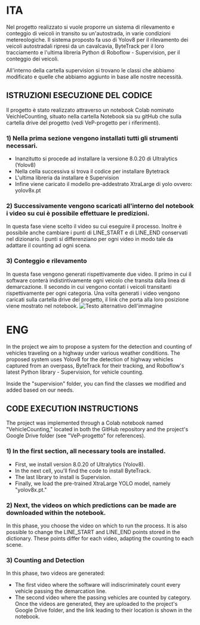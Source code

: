 # ITA
Nel progetto realizzato si vuole proporre un sistema di rilevamento e conteggio di veicoli in transito su un'autostrada, in varie condizioni metereologiche.
Il sistema proposto fa uso di Yolov8 per il rilevamento dei veicoli autostradali ripresi da un cavalcavia, 
ByteTrack per il loro tracciamento e l'ultima libreria Python di Roboflow - Supervision, per il conteggio dei veicoli.

All'interno della cartella supervision si trovano le classi che abbiamo modificato e quelle che abbiamo aggiunto in base alle nostre necessità.

## ISTRUZIONI ESECUZIONE DEL CODICE

Il progetto è stato realizzato attraverso un notebook Colab nominato VeichleCounting, situato nella cartella Notebook sia su gitHub che sulla cartella drive del progetto (vedi VeP-progetto per i riferimenti).
### 1) Nella prima sezione vengono installati tutti gli strumenti necessari.
  - Inanzitutto si procede ad installare la versione 8.0.20 di Ultralytics (Yolov8)
  - Nella cella successiva si trova il codice per installare Bytetrack
  - L'ultima libreria da installare è Supervision
  - Infine viene caricato il modello pre-addestrato XtraLarge di yolo ovvero: yolov8x.pt
### 2) Successivamente vengono scaricati all'interno del notebook i video su cui è possibile effettuare le predizioni.
  In questa fase viene scelto il video su cui eseguire il processo. Inoltre è possibile anche cambiare i punti di LINE_START e di LINE_END conservati nel dizionario.
  I punti si differenziano per ogni video in modo tale da adattare il counting ad ogni scena.
### 3) Conteggio e rilevamento
  In questa fase vengono generati rispettivamente due video. 
  Il primo in cui il software conterà indistintivamente ogni veicolo che transita dalla linea di demarcazione.
  Il secondo in cui vengono contati i veicoli transitanti rispettivamente per ogni categoria.
Una volta generati i video vengono caricati sulla cartella drive del progetto, il link che porta alla loro posizione viene mostrato nel notebook.
![Testo alternativo dell'immagine](https://github.com/manuelecapece/VehicleDetecting-VeP-Unibas/blob/svUnibas/template-progetto-VeP/immagini/day5scren.png)
# ENG
In the project we aim to propose a system for the detection and counting of vehicles traveling on a highway under various weather conditions.
The proposed system uses Yolov8 for the detection of highway vehicles captured from an overpass, ByteTrack for their tracking, and Roboflow's latest Python library - Supervision, for vehicle counting.

Inside the "supervision" folder, you can find the classes we modified and added based on our needs.

## CODE EXECUTION INSTRUCTIONS

The project was implemented through a Colab notebook named "VehicleCounting," located in both the GitHub repository and the project's Google Drive folder (see "VeP-progetto" for references).

### 1) In the first section, all necessary tools are installed.
  - First, we install version 8.0.20 of Ultralytics (Yolov8).
  - In the next cell, you'll find the code to install ByteTrack.
  - The last library to install is Supervision.
  - Finally, we load the pre-trained XtraLarge YOLO model, namely "yolov8x.pt."

### 2) Next, the videos on which predictions can be made are downloaded within the notebook.
  In this phase, you choose the video on which to run the process. It is also possible to change the LINE_START and LINE_END points stored in the dictionary.
  These points differ for each video, adapting the counting to each scene.

### 3) Counting and Detection
  In this phase, two videos are generated:
  - The first video where the software will indiscriminately count every vehicle passing the demarcation line.
  - The second video where the passing vehicles are counted by category.
Once the videos are generated, they are uploaded to the project's Google Drive folder, and the link leading to their location is shown in the notebook.
